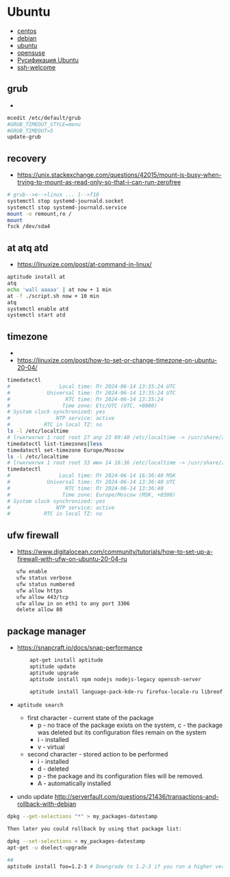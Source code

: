 # Ubuntu

 * [centos](./centos.md)
 * [debian](./debian.md)
 * [ubuntu](./ubuntu.md)
 * [opensuse](./opensuse.md)
 * [Русификация Ubuntu](http://help.ubuntu.ru/wiki/%D1%80%D1%83%D1%81%D0%B8%D1%84%D0%B8%D0%BA%D0%B0%D1%86%D0%B8%D1%8F_ubuntu)
 * [ssh-welcome](./ssh.md#ssh-welcome)

## grub

 *

```bash
mcedit /etc/default/grub
#GRUB_TIMEOUT_STYLE=menu
#GRUB_TIMEOUT=5
update-grub
```

## recovery

 * https://unix.stackexchange.com/questions/42015/mount-is-busy-when-trying-to-mount-as-read-only-so-that-i-can-run-zerofree
```bash
# grub-->e-->linux ... 1-->f10
systemctl stop systemd-journald.socket
systemctl stop systemd-journald.service
mount -o remount,ro /
mount
fsck /dev/sda4
```

## at atq atd

 * https://linuxize.com/post/at-command-in-linux/

```bash
aptitude install at
atq
echo 'wall aaaaa' | at now + 1 min
at -f ./script.sh now + 10 min
atq
systemctl enable atd
systemctl start atd

```

## timezone

 * [](./centos.md#localtime)
 * https://linuxize.com/post/how-to-set-or-change-timezone-on-ubuntu-20-04/

```bash
timedatectl
#                Local time: Пт 2024-06-14 13:35:24 UTC
#            Universal time: Пт 2024-06-14 13:35:24 UTC
#                  RTC time: Пт 2024-06-14 13:35:24
#                 Time zone: Etc/UTC (UTC, +0000)
# System clock synchronized: yes
#               NTP service: active
#           RTC in local TZ: no
ls -l /etc/localtime
# lrwxrwxrwx 1 root root 27 апр 23 09:40 /etc/localtime -> /usr/share/zoneinfo/Etc/UTC
timedatectl list-timezones|less
timedatectl set-timezone Europe/Moscow
ls -l /etc/localtime
# lrwxrwxrwx 1 root root 33 июн 14 16:36 /etc/localtime -> /usr/share/zoneinfo/Europe/Moscow
timedatectl
#                Local time: Пт 2024-06-14 16:36:40 MSK
#            Universal time: Пт 2024-06-14 13:36:40 UTC
#                  RTC time: Пт 2024-06-14 13:36:40
#                 Time zone: Europe/Moscow (MSK, +0300)
# System clock synchronized: yes
#               NTP service: active
#           RTC in local TZ: no

```

## ufw firewall

 * https://www.digitalocean.com/community/tutorials/how-to-set-up-a-firewall-with-ufw-on-ubuntu-20-04-ru

 ```bash
	ufw enable
	ufw status verbose
	ufw status numbered
	ufw allow https
	ufw allow 443/tcp
	ufw allow in on eth1 to any port 3306
	delete allow 80
 ```

## package manager

 * https://snapcraft.io/docs/snap-performance

	```bash
		apt-get install aptitude
		aptitude update
		aptitude upgrade
		aptitude install npm nodejs nodejs-legacy openssh-server

		aptitude install language-pack-kde-ru firefox-locale-ru libreoffice-l10n-ru libreoffice-help-ru thunderbird-locale-ru
	```

 * `aptitude search`
	* first character - current state of the package
		* p - no trace of the package exists on the system, c - the package was deleted but its configuration files remain on the system
		* i - installed
		* v - virtual
	* second character - stored action to be performed
		* i - installed
		* d - deleted
		* p - the package and its configuration files will be removed.
		* A - automatically installed

 * undo update http://serverfault.com/questions/21436/transactions-and-rollback-with-debian

```bash
dpkg --get-selections "*" > my_packages-datestamp

Then later you could rollback by using that package list:

dpkg --set-selections < my_packages-datestamp
apt-get -u dselect-upgrade

##
aptitude install foo=1.2-3 # Downgrade to 1.2-3 if you run a higher version

```